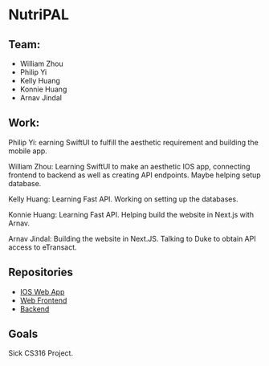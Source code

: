# NutriPAL

## Team:
- William Zhou
- Philip Yi
- Kelly Huang
- Konnie Huang
- Arnav Jindal 

## Work:

Philip Yi: earning SwiftUI to fulfill the aesthetic requirement and building the mobile app.

William Zhou: Learning SwiftUI to make an aesthetic IOS app, connecting frontend to backend as well as creating API endpoints. Maybe helping setup database.

Kelly Huang: Learning Fast API. Working on setting up the databases.

Konnie Huang: Learning Fast API. Helping build the website in Next.js with Arnav.

Arnav Jindal: Building the website in Next.JS. Talking to Duke to obtain API access to eTransact.

## Repositories

- [IOS Web App](https://github.com/NutriPalDuke/NutriPal-IOS)
- [Web Frontend](https://github.com/NutriPalDuke/NutriPal-Web)
- [Backend](https://github.com/NutriPalDuke/NutriPal-Backend)

## Goals

Sick CS316 Project.
